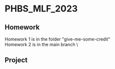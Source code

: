# PHBS_MLF_2023
## Homework
Homework 1 is in the folder "give-me-some-credit" \
Homework 2 is in the main branch \

## Project



